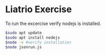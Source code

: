 # Liatrio Exercise

To run the excercise verify nodejs is installed.
```bash
$sudo apt update
$sudo apt install nodejs
$node -v #verify installation
$node jsonrun.js
```
